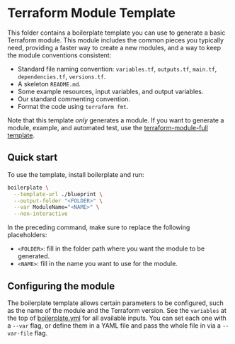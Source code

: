 # Terraform Module Template

This folder contains a boilerplate template you can use to generate a basic Terraform module. This module includes the
common pieces you typically need, providing a faster way to create a new modules, and a way to keep the module 
conventions consistent:

- Standard file naming convention: `variables.tf`, `outputs.tf`, `main.tf`, `dependencies.tf`, `versions.tf`.
- A skeleton `README.md`.
- Some example resources, input variables, and output variables.
- Our standard commenting convention.
- Format the code using `terraform fmt`.

Note that this template _only_ generates a module. If you want to generate a module, example, and automated test, use
the [terraform-module-full template](../terraform-module-full).

## Quick start

To use the template, install boilerplate and run:

```bash
boilerplate \
  --template-url ./blueprint \
  --output-folder "<FOLDER>" \
  --var ModuleName="<NAME>" \
  --non-interactive
```

In the preceding command, make sure to replace the following placeholders:

- `<FOLDER>`: fill in the folder path where you want the module to be generated.
- `<NAME>`: fill in the name you want to use for the module.

## Configuring the module

The boilerplate template allows certain parameters to be configured, such as the name of the module and the Terraform 
version. See the `variables` at the top of [boilerplate.yml](./blueprint/boilerplate.yml) for all available inputs.
You can set each one with a `--var` flag, or define them in a YAML file and pass the whole file in via a `--var-file`
flag.